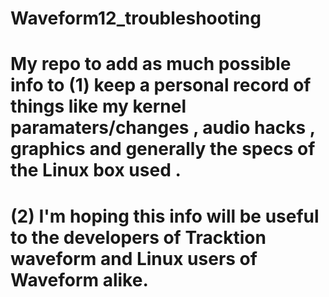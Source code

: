 # Waveform12_troubleshooting

# My repo to add as much possible info to (1) keep a personal record of things like my kernel paramaters/changes , audio hacks , graphics and generally the specs of the Linux box used .
# (2) I'm hoping this info will be useful to the developers of Tracktion waveform and Linux users of Waveform alike.
